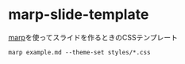 # marp-slide-template
[marp](https://marp.app/)を使ってスライドを作るときのCSSテンプレート

```
marp example.md --theme-set styles/*.css
```
